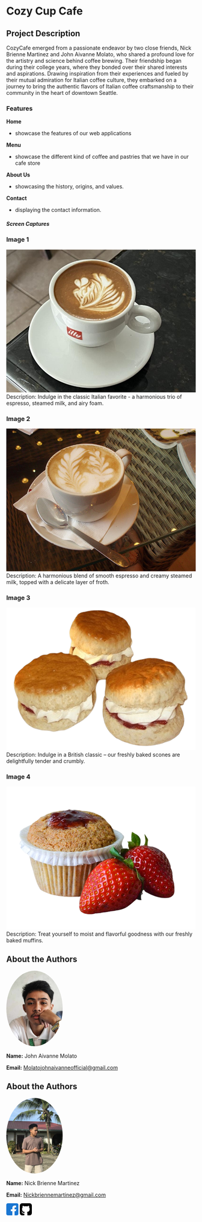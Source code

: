 # Cozy Cup Cafe

## Project Description

CozyCafe emerged from a passionate endeavor by two close friends, Nick Brienne Martinez and John Aivanne Molato, who shared a profound love for the artistry and science behind coffee brewing. Their friendship began during their college years, where they bonded over their shared interests and aspirations. Drawing inspiration from their experiences and fueled by their mutual admiration for Italian coffee culture, they embarked on a journey to bring the authentic flavors of Italian coffee craftsmanship to their community in the heart of downtown Seattle.


### Features


**Home**
- showcase the features of our web applications

**Menu**
- showcase the different kind of coffee and pastries that we have in our cafe store

**About Us**
- showcasing the history, origins, and values.

**Contact**
- displaying the contact information.


##### Screen Captures

### Image 1
![Image 1](cappu.jpg)
Description: Indulge in the classic Italian favorite - a harmonious trio of espresso, steamed milk, and airy foam. 

### Image 2
![Image 2](latte.jpg)
Description: A harmonious blend of smooth espresso and creamy steamed milk, topped with a delicate layer of froth.

### Image 3
![Image 3](scones.jpg)
Description: Indulge in a British classic – our freshly baked scones are delightfully tender and crumbly. 

### Image 4
![Image 4](muffins.png)
Description: Treat yourself to moist and flavorful goodness with our freshly baked muffins.


## About the Authors
<img src="ayban.jpeg" alt="Your Name" width="150" style="border-radius: 50%">

**Name:** John Aivanne Molato

**Email:** Molatojohnaivanneofficial@gmail.com

## About the Authors
<img src="nick.jpg" alt="Your Name" width="150" style="border-radius: 50%">

**Name:** Nick Brienne Martinez


**Email:** Nickbriennemartinez@gmail.com

[![Facebook](facebook.png)](https://www.facebook.com/aybanxxx)
[![GitHub](github-sign.png)](https://github.com/aybanmola22y)
